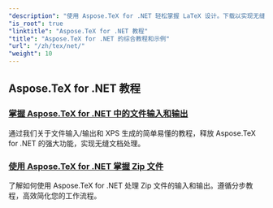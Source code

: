```yaml
---
"description": "使用 Aspose.TeX for .NET 轻松掌握 LaTeX 设计。下载以实现无缝集成，并探索高级格式、文件处理、许可等功能。"
"is_root": true
"linktitle": "Aspose.TeX for .NET 教程"
"title": "Aspose.TeX for .NET 的综合教程和示例"
"url": "/zh/tex/net/"
"weight": 10
---
```


## Aspose.TeX for .NET 教程
### [掌握 Aspose.TeX for .NET 中的文件输入和输出](./file-input-and-output/)
通过我们关于文件输入/输出和 XPS 生成的简单易懂的教程，释放 Aspose.TeX for .NET 的强大功能，实现无缝文档处理。
### [使用 Aspose.TeX for .NET 掌握 Zip 文件](./mastering-zip-file-io/)
了解如何使用 Aspose.TeX for .NET 处理 Zip 文件的输入和输出。遵循分步教程，高效简化您的工作流程。